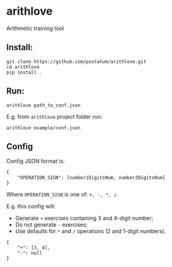# arithlove
Arithmetic training tool

## Install:
```
git clone https://github.com/postatum/arithlove.git
cd arithlove
pip install .
```

## Run:
```
arithlove path_to_conf.json
```

E.g. from `arithlove` project folder run:
```
arithlove example/conf.json
```

## Config
Config JSON format is:
```
{
    "OPERATION_SIGN": [number1DigitsNum, number2DigitsNum]
}
```
Where `OPERATION_SIGN` is one of: `+, -, *, /`.

E.g. this config will:
* Generate `+` exercises containing 3 and 4-digit number;
* Do not generate `-` exercises;
* Use defaults for `*` and `/` operations (2 and 1-digit numbers).
```
{
    "+": [3, 4],
    "-": null
}
```
